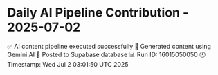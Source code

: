 # Daily AI Pipeline Contribution - 2025-07-02

✅ AI content pipeline executed successfully
🤖 Generated content using Gemini AI
💾 Posted to Supabase database
📊 Run ID: 16015050050
🕐 Timestamp: Wed Jul  2 03:01:50 UTC 2025
